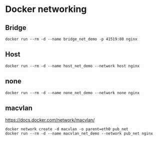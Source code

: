 # Docker networking
## Bridge
```shell
docker run --rm -d --name bridge_net_demo -p 41519:80 nginx
```

## Host
```shell
docker run --rm -d --name host_net_demo --network host nginx
```

## none
```shell
docker run --rm -d --name none_net_demo --network none nginx
```

## macvlan
https://docs.docker.com/network/macvlan/
```shell
docker network create -d macvlan -o parent=eth0 pub_net
docker run --rm -d --name macvlan_net_demo --network pub_net nginx
```
